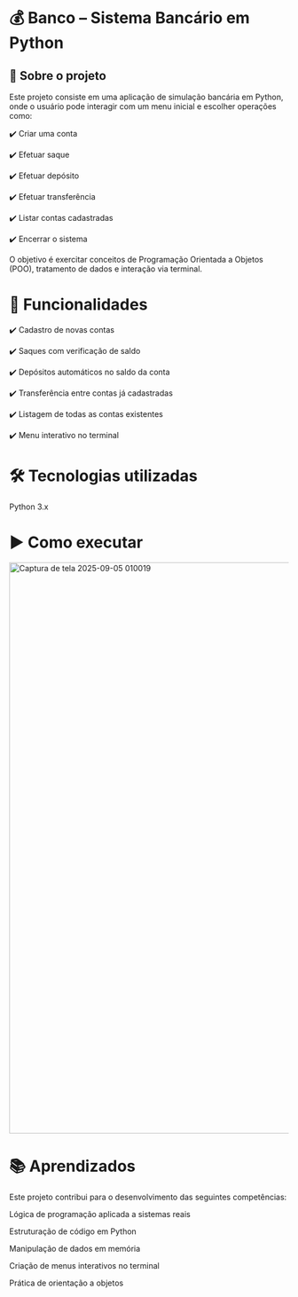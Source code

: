 # 💰 Banco – Sistema Bancário em Python
## 📌 Sobre o projeto

Este projeto consiste em uma aplicação de simulação bancária em Python, onde o usuário pode interagir com um menu inicial e escolher operações como:

✔️ Criar uma conta

✔️ Efetuar saque

✔️ Efetuar depósito

✔️ Efetuar transferência

✔️ Listar contas cadastradas

✔️ Encerrar o sistema

O objetivo é exercitar conceitos de Programação Orientada a Objetos (POO), tratamento de dados e interação via terminal.

# 🚀 Funcionalidades

✔️ Cadastro de novas contas

✔️ Saques com verificação de saldo

✔️ Depósitos automáticos no saldo da conta

✔️ Transferência entre contas já cadastradas

✔️ Listagem de todas as contas existentes

✔️ Menu interativo no terminal

# 🛠️ Tecnologias utilizadas

Python 3.x

# ▶️ Como executar

<img width="1917" height="1030" alt="Captura de tela 2025-09-05 010019" src="https://github.com/user-attachments/assets/4b3d557d-9ff8-43a8-9d8b-9a0d7a79b304" />


# 📚 Aprendizados

Este projeto contribui para o desenvolvimento das seguintes competências:

Lógica de programação aplicada a sistemas reais

Estruturação de código em Python

Manipulação de dados em memória

Criação de menus interativos no terminal

Prática de orientação a objetos
